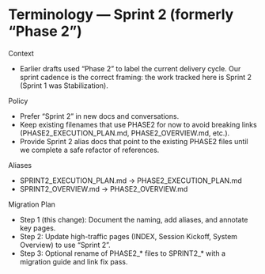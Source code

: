 # Terminology — Sprint 2 (formerly “Phase 2”)

Context
- Earlier drafts used “Phase 2” to label the current delivery cycle. Our sprint cadence is the correct framing: the work tracked here is Sprint 2 (Sprint 1 was Stabilization).

Policy
- Prefer “Sprint 2” in new docs and conversations.
- Keep existing filenames that use PHASE2 for now to avoid breaking links (PHASE2_EXECUTION_PLAN.md, PHASE2_OVERVIEW.md, etc.).
- Provide Sprint 2 alias docs that point to the existing PHASE2 files until we complete a safe refactor of references.

Aliases
- SPRINT2_EXECUTION_PLAN.md → PHASE2_EXECUTION_PLAN.md
- SPRINT2_OVERVIEW.md → PHASE2_OVERVIEW.md

Migration Plan
- Step 1 (this change): Document the naming, add aliases, and annotate key pages.
- Step 2: Update high-traffic pages (INDEX, Session Kickoff, System Overview) to use “Sprint 2”.
- Step 3: Optional rename of PHASE2_* files to SPRINT2_* with a migration guide and link fix pass.


